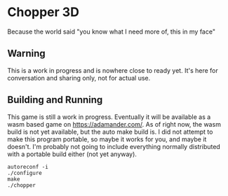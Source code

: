 # Chopper 3D

Because the world said "you know what I need more of, this in my face"

## Warning

This is a work in progress and is nowhere close to ready yet. It's here for conversation and sharing only, not for
actual use.

## Building and Running

This game is still a work in progress. Eventually it will be available as a wasm based game on <https://adamander.com/>.
As of right now, the wasm build is not yet available, but the auto make build is. I did not attempt to make this program
portable, so maybe it works for you, and maybe it doesn't. I'm probably not going to include everything normally
distributed with a portable build either (not yet anyway).

```shell
autoreconf -i
./configure
make
./chopper
```
